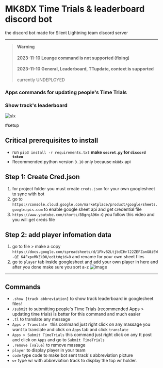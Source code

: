 # MK8DX Time Trials & leaderboard discord bot
the discord bot made for Silent Lightning team discord server

---
> **Warning**
>
> #### 2023-11-10 Lounge command is not supported (fixing)
> #### 2023-11-10 General, Leaderboard, TTupdate, context is supported
> currently UNDEPLOYED
### Apps commands for updating people's Time Trials



### Show track's leaderboard 
![slx](https://github.com/user-attachments/assets/18fd92cb-88f7-495c-b3fb-73b68dff864f)


#setup
## Critical prerequisites to install
* run ```pip3 install -r requirements.txt```
**make `secret.py` for `discord token`**
* Recommended python version `3.10` only because `mk8dx` api
## Step 1: Create Cred.json
1. for project folder you must create `creds.json` for your own googlesheet to sync with bot
2. go to `https://console.cloud.google.com/marketplace/product/google/sheets.googleapis.com` to enable google sheet api and get credential file
3. `https://www.youtube.com/shorts/BBgrgA96n-Q` you follow this video and you will get creds file
## Step 2: add player infomation data
1. go to file > make a copy `https://docs.google.com/spreadsheets/d/1Fkv82LtjbdIHnl22ZEFZanG8iSW-QE_K4FxpxMkZkD0/edit#gid=0` and rename for your own sheet files
2. go to `player` tab inside googlesheet and add your own player in here and after you done make sure you sort a-z
![image](https://cdn.discordapp.com/attachments/1172493621732327495/1172502188279472218/player_tab.PNG?ex=65608cc1&is=654e17c1&hm=acca34a9edba8a27e5542bbbbb37931eebeb63509282c522745942c22d87fa76&)
---
## Commands
* `.show [track abbreviation]` to show track leaderboard in googlesheet files!
* `/submit` to submitting people's Time Trials (recommended Apps > updating time trials) is better for this command and much easier
* `.tl` to translate any message
* `Apps > Translate ` this command just right click on any massage you want to translate and click on `Apps` tab and click `translate`
* `Apps > Submit TimeTrials` this command just right click on any tt post and click on `Apps` and go to `Submit TimeTrials`
* `.remove [value]` to remove massage
* `player` to display player in your team
* `code` type code to make bot sent track's abbreviation picture
* `wr` type wr with abbreviation track to display the top wr holder.
